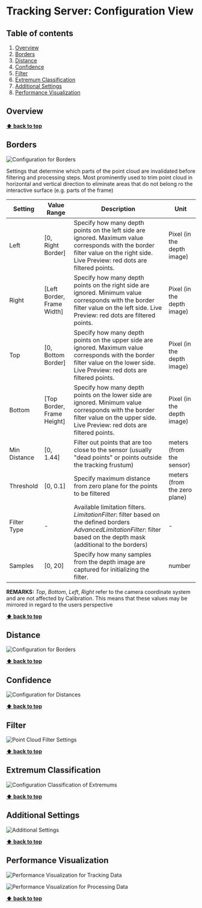 # Tracking Server: Configuration View

<!-- omit in toc -->
## Table of contents

1. [Overview](#overview)
2. [Borders](#borders)
3. [Distance](#distance)
4. [Confidence](#confidence)
5. [Filter](#filter)
6. [Extremum Classification](#extremum-classification)
7. [Additional Settings](#additional-settings)
8. [Performance Visualization](#performance-visualization)

## Overview

__[⬆ back to top](#table-of-contents)__

## Borders

![Configuration for Borders](/reflex/assets/img/server/config-view_borders.png)

Settings that determine which parts of the point cloud are invalidated before filtering and processing steps. Most prominently used to trim point cloud in horizontal and vertical direction to eliminate areas that do not belong ro the interactive surface (e.g. parts of the frame)

| Setting | Value Range          | Description                                                                                                                                                                       | Unit |
| ------- | -------------------- | --------------------------------------------------------------------------------------------------------------------------------------------------------------------------------- | --- |
| Left    | [0, Right Border]    | Specify how many depth points on the left side are ignored. Maximum value corresponds with the border filter value on the right side. Live Preview: red dots are filtered points. | Pixel (in the depth image) |
| Right   | [Left Border, Frame Width] | Specify how many depth points on the right side are ignored. Minimum value corresponds with the border filter value on the left side. Live Preview: red dots are filtered points. | Pixel (in the depth image) |
| Top     | [0, Bottom Border]   | Specify how many depth points on the upper side are ignored. Maximum value corresponds with the border filter value on the lower side. Live Preview: red dots are filtered points. | Pixel (in the depth image) |
| Bottom   | [Top Border, Frame Height]        | Specify how many depth points on the lower side are ignored. Minimum value corresponds with the border filter value on the upper side. Live Preview: red dots are filtered points. | Pixel (in the depth image) |
| Min Distance   | [0, 1.44] | Filter out points that are too close to the sensor (usually "dead points" or points outside the tracking frustum) | meters (from the sensor) |
| Threshold  | [0, 0.1] | Specify maximum distance from zero plane for the points to be filtered | meters (from the zero plane) |
| Filter Type | - | Available limitation filters. *LimitationFilter*: filter based on the defined borders *AdvancedLimitationFilter*: filter based on the depth mask (additional to the borders) | - |
| Samples  | [0, 20] | Specify how many samples from the depth image are captured for initializing the filter. | number |

__REMARKS:__ *Top*, *Bottom*, *Left*, *Right* refer to the camera coordinate system and are not affected by Calibration. This means that these values may be mirrored in regard to the users perspective

__[⬆ back to top](#table-of-contents)__

## Distance

![Configuration for Borders](/reflex/assets/img/server/config-view_distance.png)

__[⬆ back to top](#table-of-contents)__

## Confidence

![Configuration for Distances](/reflex/assets/img/server/config-view_confidence.png)

__[⬆ back to top](#table-of-contents)__

## Filter

![Point Cloud Filter Settings](/reflex/assets/img/server/config-view_filter.png)

__[⬆ back to top](#table-of-contents)__

## Extremum Classification

![Configuration Classification of Extremums](/reflex/assets/img/server/config-view_extremums.png)

__[⬆ back to top](#table-of-contents)__

## Additional Settings

![Additional Settings](/reflex/assets/img/server/config-view_additional.png)

__[⬆ back to top](#table-of-contents)__

## Performance Visualization

![Performance Visualization for Tracking  Data](/reflex/assets/img/server/config-view_performance-tracking.png)

![Performance Visualization for Processing  Data](/reflex/assets/img/server/config-view_performance-processing.png)

__[⬆ back to top](#table-of-contents)__
